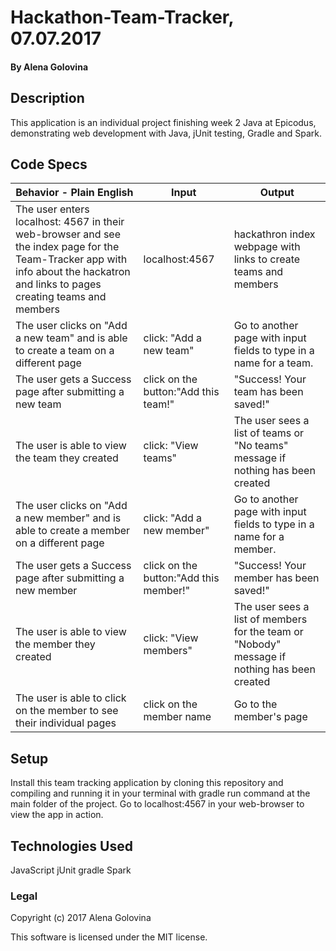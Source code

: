 # Hackathon-Team-Tracker, 07.07.2017

#### By Alena Golovina

## Description

This application is an individual project finishing week 2 Java at Epicodus, demonstrating web development with Java, jUnit testing, Gradle and Spark.

## Code Specs

|Behavior - Plain English|Input|Output|
|---|---|---|
|The user enters localhost: 4567 in their web-browser and see the index page for the Team-Tracker app with info about the hackatron and links to pages creating teams and members|localhost:4567|hackathron index webpage with links to create teams and members|
|The user clicks on "Add a new team" and is able to create a team on a different page|click: "Add a new team"|Go to another page with input fields to type in a name for a team.|
|The user gets a Success page after submitting a new team| click on the button:"Add this team!"|"Success! Your team has been saved!"|
|The user is able to view the team they created| click: "View teams"| The user sees a list of teams or "No teams" message if nothing has been created|
|The user clicks on "Add a new member" and is able to create a member on a different page|click: "Add a new member"|Go to another page with input fields to type in a name for a member.|
|The user gets a Success page after submitting a new member| click on the button:"Add this member!"|"Success! Your member has been saved!"|
|The user is able to view the member they created| click: "View members"| The user sees a list of members for the team or "Nobody" message if nothing has been created|
|The user is able to click on the member to see their individual pages|click on the member name|Go to the member's page|


## Setup

Install this team tracking application by cloning this repository and compiling and running it in your terminal with gradle run command at the main folder of the project. Go to localhost:4567 in your web-browser to view the app in action.

## Technologies Used

JavaScript
jUnit
gradle
Spark

### Legal

Copyright (c) 2017 Alena Golovina

This software is licensed under the MIT license.
